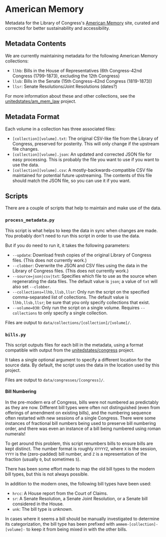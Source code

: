 American Memory
===============

Metadata for the Library of Congress's [American Memory](http://memory.loc.gov/ammem/amlaw/lawhome.html) site, curated and corrected for better sustainability and accessibility.

Metadata Contents
-----------------

We are currently maintaining metadata for the following American Memory collections:

* `llhb`: Bills in the House of Representatives (6th Congress-42nd Congress (1799-1873), excluding the 12th Congress)
* `llsb`: Bills in the Senate (15th Congress-42nd Congress (1819-1873))
* `llsr`: Senate Resolutions/Joint Resolutions (dates?)

For more information about these and other collections, see the [unitedstates/am_mem_law](https://github.com/unitedstates/am_mem_law) project.

Metadata Format
---------------

Each volume in a collection has three associated files:

* `[collection][volume].txt`: The original CSV-like file from the Library of Congress, preserved for posterity. This will only change if the upstream file changes.
* `[collection][volume].json`: An updated and corrected JSON file for easy processing. This is probably the file you want to use if you want to use the data.
* `[collection][volume].csv`: A mostly-backwards-compatible CSV file maintained for potential future upstreaming. The contents of this file should match the JSON file, so you can use it if you want.

Scripts
-------

There are a couple of scripts that help to maintain and make use of the data.

### `process_metadata.py` ###

This script is what helps to keep the data in sync when changes are made. You probably don't need to run this script in order to use the data.

But if you do need to run it, it takes the following parameters:

* `--update`: Download fresh copies of the original Library of Congress files. (This does not currently work.)
* `--clobber`: Overwrite the JSON and CSV files using the data in the Library of Congress files. (This does not currently work.)
* `--source=json|csv|txt`: Specifies which file to use as the source when regenerating the data files. The default value is `json`; a value of `txt` will also set `--clobber`.
* `--collections=llhb,llsb,llsr`: Only run the script on the specified comma-separated list of collections. The default value is `llhb,llsb,llsr`; be sure that you only specify collections that exist.
* `--volume=030`: Only run the script on a single volume. Requires `--collections` to only specify a single collection.

Files are output to `data/collections/[collection]/[volume]/`.

### `bills.py` ###

This script outputs files for each bill in the metadata, using a format compatible with output from the [unitedstates/congress](https://github.com/unitedstates/congress) project.

It takes a single optional argument to specify a different location for the source data. By default, the script uses the data in the location used by this project.

Files are output to `data/congresses/[congress]/`.

#### Bill Numbering ####

In the pre-modern era of Congress, bills were not numbered as predictably as they are now. Different bill types were often not distinguished (even from offerings of amendment on existing bills), and the numbering sequence often restarted with new sessions of a single Congress. There were some instances of fractional bill numbers being used to preserve bill numbering order, and there was even an instance of a bill being numbered using roman numerals!

To get around this problem, this script renumbers bills to ensure bills are kept distinct. The number format is roughly `XYYYYZ`, where `X` is the session, `YYYY` is the (zero-padded) bill number, and `Z` is a representation of the fraction (usually `0`, but sometimes `5`).

There has been some effort made to map the old bill types to the modern bill types, but this is not always possible.

In addition to the modern ones, the following bill types have been used:

* `hrcc`: A House report from the Court of Claims.
* `sr`: A Senate Resolution, a Senate Joint Resolution, or a Senate bill considered in the House.
* `unk`: The bill type is unknown.

In cases where it seems a bill should be manually investigated to determine its categorization, the bill type has been prefixed with `ammem-[collection]-[volume]-` to keep it from being mixed in with the other bills.

